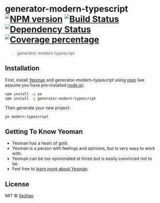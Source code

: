 # generator-modern-typescript [![NPM version][npm-image]][npm-url] [![Build Status][travis-image]][travis-url] [![Dependency Status][daviddm-image]][daviddm-url] [![Coverage percentage][coveralls-image]][coveralls-url]
> generator modern typescript

## Installation

First, install [Yeoman](http://yeoman.io) and generator-modern-typescript using [npm](https://www.npmjs.com/) (we assume you have pre-installed [node.js](https://nodejs.org/)).

```bash
npm install -g yo
npm install -g generator-modern-typescript
```

Then generate your new project:

```bash
yo modern-typescript
```

## Getting To Know Yeoman

 * Yeoman has a heart of gold.
 * Yeoman is a person with feelings and opinions, but is very easy to work with.
 * Yeoman can be too opinionated at times but is easily convinced not to be.
 * Feel free to [learn more about Yeoman](http://yeoman.io/).

## License

MIT © [lleohao](https://github.com/lleohao/generator-modern-typescript)


[npm-image]: https://badge.fury.io/js/generator-modern-typescript.svg
[npm-url]: https://npmjs.org/package/generator-modern-typescript
[travis-image]: https://travis-ci.org/lleohao/generator-modern-typescript.svg?branch=master
[travis-url]: https://travis-ci.org/lleohao/generator-modern-typescript
[daviddm-image]: https://david-dm.org/lleohao/generator-modern-typescript.svg?theme=shields.io
[daviddm-url]: https://david-dm.org/lleohao/generator-modern-typescript
[coveralls-image]: https://coveralls.io/repos/lleohao/generator-modern-typescript/badge.svg
[coveralls-url]: https://coveralls.io/r/lleohao/generator-modern-typescript
